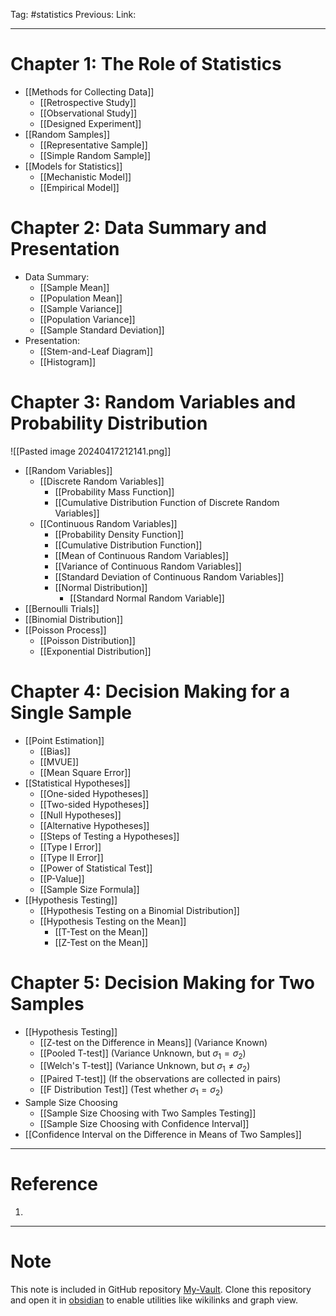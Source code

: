 Tag: #statistics
Previous: 
Link: 

---

# Chapter 1: The Role of Statistics

- [[Methods for Collecting Data]]
	- [[Retrospective Study]]
	- [[Observational Study]]
	- [[Designed Experiment]]
- [[Random Samples]]
	- [[Representative Sample]]
	- [[Simple Random Sample]]
- [[Models for Statistics]]
	- [[Mechanistic Model]]
	- [[Empirical Model]]

# Chapter 2: Data Summary and Presentation

- Data Summary:
	- [[Sample Mean]]
	- [[Population Mean]]
	- [[Sample Variance]]
	- [[Population Variance]]
	- [[Sample Standard Deviation]]
- Presentation:
	- [[Stem-and-Leaf Diagram]]
	- [[Histogram]]

# Chapter 3: Random Variables and Probability Distribution

![[Pasted image 20240417212141.png]]

- [[Random Variables]]
	- [[Discrete Random Variables]]
		- [[Probability Mass Function]]
		- [[Cumulative Distribution Function of Discrete Random Variables]]
	- [[Continuous Random Variables]]
		- [[Probability Density Function]]
		- [[Cumulative Distribution Function]]
		- [[Mean of Continuous Random Variables]]
		- [[Variance of Continuous Random Variables]]
		- [[Standard Deviation of Continuous Random Variables]]
		- [[Normal Distribution]]
			- [[Standard Normal Random Variable]]
- [[Bernoulli Trials]]
- [[Binomial Distribution]]
- [[Poisson Process]]
	- [[Poisson Distribution]]
	- [[Exponential Distribution]]

# Chapter 4: Decision Making for a Single Sample

- [[Point Estimation]]
	- [[Bias]]
	- [[MVUE]]
	- [[Mean Square Error]]
- [[Statistical Hypotheses]]
	- [[One-sided Hypotheses]]
	- [[Two-sided Hypotheses]]
	- [[Null Hypotheses]]
	- [[Alternative Hypotheses]]
	- [[Steps of Testing a Hypotheses]]
	- [[Type I Error]]
	- [[Type II Error]]
	- [[Power of Statistical Test]]
	- [[P-Value]]
	- [[Sample Size Formula]]
- [[Hypothesis Testing]]
	- [[Hypothesis Testing on a Binomial Distribution]]
	- [[Hypothesis Testing on the Mean]]
		- [[T-Test on the Mean]]
		- [[Z-Test on the Mean]]

# Chapter 5: Decision Making for Two Samples

- [[Hypothesis Testing]]
	- [[Z-test on the Difference in Means]] (Variance Known)
	- [[Pooled T-test]] (Variance Unknown, but $\sigma_1 = \sigma_2$)
	- [[Welch's T-test]] (Variance Unknown, but $\sigma_1 \neq \sigma_2$)
	- [[Paired T-test]] (If the observations are collected in pairs)
	- [[F Distribution Test]] (Test whether $\sigma_1 = \sigma_2$)
- Sample Size Choosing
	- [[Sample Size Choosing with Two Samples Testing]]
	- [[Sample Size Choosing with Confidence Interval]]
- [[Confidence Interval on the Difference in Means of Two Samples]]

---

# Reference

1. 

---

# Note

This note is included in GitHub repository [My-Vault](https://github.com/LittleD3092/My-Vault.git). Clone this repository and open it in [obsidian](https://obsidian.md/) to enable utilities like wikilinks and graph view.